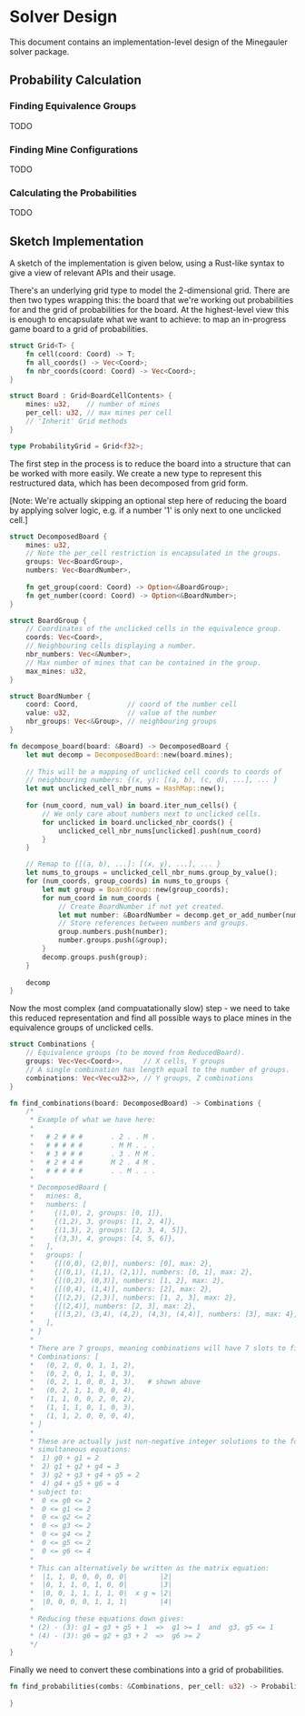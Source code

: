 # Solver Design

This document contains an implementation-level design of the Minegauler solver package.


## Probability Calculation

### Finding Equivalence Groups

TODO


### Finding Mine Configurations

TODO


### Calculating the Probabilities

TODO


## Sketch Implementation

A sketch of the implementation is given below, using a Rust-like syntax to give a view of relevant APIs and their usage.


There's an underlying grid type to model the 2-dimensional grid. There are then two types wrapping this: the board that we're working out probabilities for and the grid of probabilities for the board. At the highest-level view this is enough to encapsulate what we want to achieve: to map an in-progress game board to a grid of probabilities.

```rust
struct Grid<T> {
    fn cell(coord: Coord) -> T;
    fn all_coords() -> Vec<Coord>;
    fn nbr_coords(coord: Coord) -> Vec<Coord>;
}

struct Board : Grid<BoardCellContents> {
    mines: u32,    // number of mines
    per_cell: u32, // max mines per cell
    // 'Inherit' Grid methods
}

type ProbabilityGrid = Grid<f32>;
```


The first step in the process is to reduce the board into a structure that can be worked with more easily. We create a new type to represent this restructured data, which has been decomposed from grid form.

\[Note: We're actually skipping an optional step here of reducing the board by applying solver logic, e.g. if a number '1' is only next to one unclicked cell.\]

```rust
struct DecomposedBoard {
    mines: u32,
    // Note the per_cell restriction is encapsulated in the groups.
    groups: Vec<BoardGroup>,
    numbers: Vec<BoardNumber>,
    
    fn get_group(coord: Coord) -> Option<&BoardGroup>;
    fn get_number(coord: Coord) -> Option<&BoardNumber>;
}

struct BoardGroup {
    // Coordinates of the unclicked cells in the equivalence group.
    coords: Vec<Coord>,
    // Neighbouring cells displaying a number.
    nbr_numbers: Vec<&Number>,
    // Max number of mines that can be contained in the group.
    max_mines: u32,
}

struct BoardNumber {
    coord: Coord,            // coord of the number cell
    value: u32,              // value of the number
    nbr_groups: Vec<&Group>, // neighbouring groups
}
```

```rust
fn decompose_board(board: &Board) -> DecomposedBoard {
    let mut decomp = DecomposedBoard::new(board.mines);
    
    // This will be a mapping of unclicked cell coords to coords of
    // neighbouring numbers: {(x, y): [(a, b), (c, d), ...], ... }
    let mut unclicked_cell_nbr_nums = HashMap::new();
    
    for (num_coord, num_val) in board.iter_num_cells() {
        // We only care about numbers next to unclicked cells.
        for unclicked in board.unclicked_nbr_coords() {
            unclicked_cell_nbr_nums[unclicked].push(num_coord)
        }
    }

    // Remap to {[(a, b), ...]: [(x, y), ...], ... }
    let nums_to_groups = unclicked_cell_nbr_nums.group_by_value();
    for (num_coords, group_coords) in nums_to_groups {
        let mut group = BoardGroup::new(group_coords);
        for num_coord in num_coords {
            // Create BoardNumber if not yet created.
            let mut number: &BoardNumber = decomp.get_or_add_number(num_coord);
            // Store references between numbers and groups.
            group.numbers.push(number);
            number.groups.push(&group);
        }
        decomp.groups.push(group);
    }
    
    decomp
}
```


Now the most complex (and compuatationally slow) step - we need to take this reduced representation and find all possible ways to place mines in the equivalence groups of unclicked cells.

```rust
struct Combinations {
    // Equivalence groups (to be moved from ReducedBoard).
    groups: Vec<Vec<Coord>>,     // X cells, Y groups
    // A single combination has length equal to the number of groups.
    combinations: Vec<Vec<u32>>, // Y groups, Z combinations
}
```

```rust
fn find_combinations(board: DecomposedBoard) -> Combinations {
    /*
     * Example of what we have here:
     *
     *   # 2 # # #       . 2 . . M .
     *   # # # # #       . M M . . .
     *   # 3 # # #       . 3 . M M .
     *   # 2 # 4 #       M 2 . 4 M .
     *   # # # # #       . . M . . .
     *
     * DecomposedBoard {
     *   mines: 8,
     *   numbers: [
     *     {(1,0), 2, groups: [0, 1]},
     *     {(1,2), 3, groups: [1, 2, 4]},
     *     {(1,3), 2, groups: [2, 3, 4, 5]},
     *     {(3,3), 4, groups: [4, 5, 6]},
     *   ],
     *   groups: [
     *     {[(0,0), (2,0)], numbers: [0], max: 2},
     *     {[(0,1), (1,1), (2,1)], numbers: [0, 1], max: 2},
     *     {[(0,2), (0,3)], numbers: [1, 2], max: 2},
     *     {[(0,4), (1,4)], numbers: [2], max: 2},
     *     {[(2,2), (2,3)], numbers: [1, 2, 3], max: 2},
     *     {[(2,4)], numbers: [2, 3], max: 2},
     *     {[(3,2), (3,4), (4,2), (4,3), (4,4)], numbers: [3], max: 4},
     *   ],
     * }
     *
     * There are 7 groups, meaning combinations will have 7 slots to fill.
     * Combinations: [
     *   (0, 2, 0, 0, 1, 1, 2),
     *   (0, 2, 0, 1, 1, 0, 3),
     *   (0, 2, 1, 0, 0, 1, 3),   # shown above
     *   (0, 2, 1, 1, 0, 0, 4),
     *   (1, 1, 0, 0, 2, 0, 2),
     *   (1, 1, 1, 0, 1, 0, 3),
     *   (1, 1, 2, 0, 0, 0, 4),
     * ]
     *
     * These are actually just non-negative integer solutions to the following
     * simultaneous equations:
     *  1) g0 + g1 = 2
     *  2) g1 + g2 + g4 = 3
     *  3) g2 + g3 + g4 + g5 = 2
     *  4) g4 + g5 + g6 = 4
     * subject to:
     *  0 <= g0 <= 2
     *  0 <= g1 <= 2
     *  0 <= g2 <= 2
     *  0 <= g3 <= 2
     *  0 <= g4 <= 2
     *  0 <= g5 <= 2
     *  0 <= g6 <= 4
     *
     * This can alternatively be written as the matrix equation:
     *  |1, 1, 0, 0, 0, 0, 0|        |2|
     *  |0, 1, 1, 0, 1, 0, 0|        |3|
     *  |0, 0, 1, 1, 1, 1, 0|  x g = |2|
     *  |0, 0, 0, 0, 1, 1, 1|        |4|
     *
     * Reducing these equations down gives:
     * (2) - (3): g1 = g3 + g5 + 1  =>  g1 >= 1  and  g3, g5 <= 1
     * (4) - (3): g6 = g2 + g3 + 2  =>  g6 >= 2
     */
}
```


Finally we need to convert these combinations into a grid of probabilities.

```rust
fn find_probabilities(combs: &Combinations, per_cell: u32) -> ProbabilityGrid {
    
}
```
